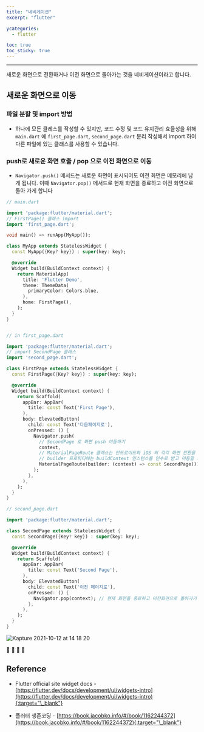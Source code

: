 ```yaml
---
title: "네비게이션"
excerpt: "flutter"

ycategories:
  - flutter

toc: true
toc_sticky: true
---
```


---

새로운 화면으로 전환하거나 이전 화면으로 돌아가는 것을 네비게이션이라고 합니다.

## 새로운 화면으로 이동

### 파일 분할 및 import 방법

- 하나에 모든 클레스를 작성할 수 있지만, 코드 수정 및 코드 유지관리 효율성을 위해 `main.dart` 에 `first_page.dart`, `second_page.dart` 분리 작성해서 import 하여 다른 파일에 있는 클래스를 사용할 수 있습니다.

### push로 새로운 화면 호출 / pop 으로 이전 화면으로 이동

- `Navigator.push()` 메서드는 새로운 화면이 표시되어도 이전 화면은 메모리에 남게 됩니다. 이때 `Navigator.pop()` 메서드로 현재 화면을 종료하고 이전 화면으로 돌아 가게 합니다

```dart
// main.dart

import 'package:flutter/material.dart';
// FirstPage() 클래스 import
import 'first_page.dart';

void main() => runApp(MyApp());

class MyApp extends StatelessWidget {
  const MyApp({Key? key}) : super(key: key);

  @override
  Widget build(BuildContext context) {
    return MaterialApp(
      title: 'Flutter Demo',
      theme: ThemeData(
        primaryColor: Colors.blue,
      ),
      home: FirstPage(),
    );
  }
}
```

```dart

// in first_page.dart

import 'package:flutter/material.dart';
// import SecondPage 클래스
import 'second_page.dart';

class FirstPage extends StatelessWidget {
  const FirstPage({Key? key}) : super(key: key);

  @override
  Widget build(BuildContext context) {
    return Scaffold(
      appBar: AppBar(
        title: const Text('First Page'),
      ),
      body: ElevatedButton(
        child: const Text('다음페이지로'),
        onPressed: () {
          Navigator.push(
            // SecondPage 로 화면 push 이동하기
            context,
            // MaterialPageRoute 클래스는 안드로이드와 iOS 의 각각 화면 전환을 지원함
            // builder 프로퍼티에는 buildContext 인스턴스를 인수로 받고 이동할 화면의 클래스 인스턴스를 반환하는 함수를 작성
            MaterialPageRoute(builder: (context) => const SecondPage()),
          );
        },
      ),
    );
  }
}
```

```dart
// second_page.dart

import 'package:flutter/material.dart';

class SecondPage extends StatelessWidget {
  const SecondPage({Key? key}) : super(key: key);

  @override
  Widget build(BuildContext context) {
    return Scaffold(
      appBar: AppBar(
        title: const Text('Second Page'),
      ),
      body: ElevatedButton(
        child: const Text('이전 페이지로'),
        onPressed: () {
          Navigator.pop(context); // 현재 화면을 종료하고 이전화면으로 돌아가기
        },
      ),
    );
  }
}
```

![Kapture 2021-10-12 at 14 18 20](https://user-images.githubusercontent.com/28912774/136895992-ffc42e40-b482-4fb8-b7fe-3de2a303a7bc.gif)

🔶 🔷 📌 🔑

## Reference

- Flutter official site widget docs - [https://flutter.dev/docs/development/ui/widgets-intro](https://flutter.dev/docs/development/ui/widgets-intro){:target="\_blank"}

- 플러터 생존코딩 - [https://book.jacobko.info/#/book/1162244372](https://book.jacobko.info/#/book/1162244372){:target="\_blank"}

```

```
